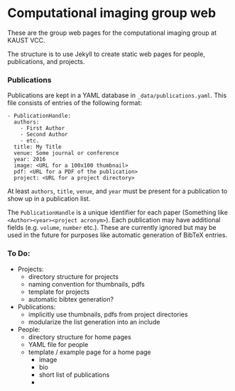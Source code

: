 # Computational imaging group web

These are the group web pages for the computational imaging group at KAUST VCC.

The structure is to use Jekyll to create static web pages for people, publications, and projects.

### Publications

Publications are kept in a YAML database in ```_data/publications.yaml```. This file consists of entries of the following format:

```
- PublicationHandle:
  authors:
    - First Author
    - Second Author
    - etc.
  title: My Title
  venue: Some journal or conference
  year: 2016
  image: <URL for a 100x100 thumbnail>
  pdf: <URL for a PDF of the publication>
  project: <URL for a project directory>
```

At least ```authors```, ```title```, ```venue```, and ```year``` must be present for a publication to show up in a publication list.

The ```PublicationHandle``` is a unique identifier for each paper (Something like ```<Author><year><project acronym>```). Each publication may have additional fields (e.g. ```volume```, ```number``` etc.). These are currently ignored but may be used in the future for purposes like automatic generation of BibTeX entries. 


### To Do:

- Projects:
  - directory structure for projects
  - naming convention for thumbnails, pdfs
  - template for projects
  - automatic bibtex generation?
- Publications:
  - implicitly use thumbnails, pdfs from project directories
  - modularize the list generation into an include
- People:
  - directory structure for home pages
  - YAML file for people
  - template / example page for a home page
    - image
    - bio
    - short list of publications
    - 
